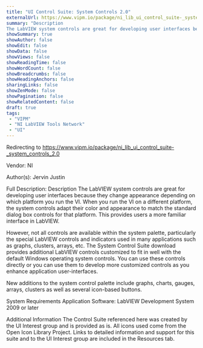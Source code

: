 ```yaml
---
title: "UI Control Suite: System Controls 2.0"
externalUrl: https://www.vipm.io/package/ni_lib_ui_control_suite-_system_controls_2.0
summary: "Description
The LabVIEW system controls are great for developing user interfaces because they change appearance depending on which platform you run the VI."
showSummary: true
showAuthor: false
showEdit: false
showData: false
showViews: false
showReadingTime: false
showWordCount: false
showBreadcrumbs: false
showHeadingAnchors: false
sharingLinks: false
showZenMode: false
showPagination: false
showRelatedContent: false
draft: true
tags:
 - "VIPM"
 - "NI LabVIEW Tools Network"
 - "UI"
---
```


Redirecting to https://www.vipm.io/package/ni_lib_ui_control_suite-_system_controls_2.0

Vendor: NI

Author(s): Jervin Justin
 
Full Description:
Description
The LabVIEW system controls are great for developing user interfaces because they change appearance depending on which platform you run the VI. When you run the VI on a different platform, the system controls adapt their color and appearance to match the standard dialog box controls for that platform. This provides users a more familiar interface in LabVIEW.

However, not all controls are available within the system palette, particularly the special LabVIEW controls and indicators used in many applications such as graphs, clusters, arrays, etc. The System Control Suite download provides additional LabVIEW controls customized to fit in well with the default Windows operating system controls. You can use these controls directly or you can use them to develop more customized controls as you enhance application user-interfaces.

New additions to the system control palette include graphs, charts, gauges, arrays, clusters as well as several icon-based buttons.

System Requirements
Application Software: LabVIEW Development System 2009 or later

Additional Information
The Control Suite referenced here was created by the UI Interest group and is provided as is. All icons used come from the Open Icon Library Project. Links to detailed information and support for this suite and to the UI Interest group are included in the Resources tab.